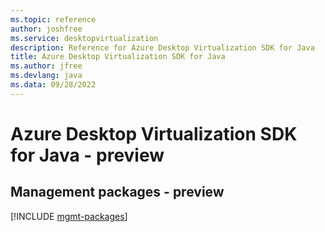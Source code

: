```yaml
---
ms.topic: reference
author: joshfree
ms.service: desktopvirtualization
description: Reference for Azure Desktop Virtualization SDK for Java
title: Azure Desktop Virtualization SDK for Java
ms.author: jfree
ms.devlang: java
ms.data: 09/28/2022
---
```

# Azure Desktop Virtualization SDK for Java - preview

## Management packages - preview
[!INCLUDE [mgmt-packages](desktop-virtualization-mgmt-index.md)]